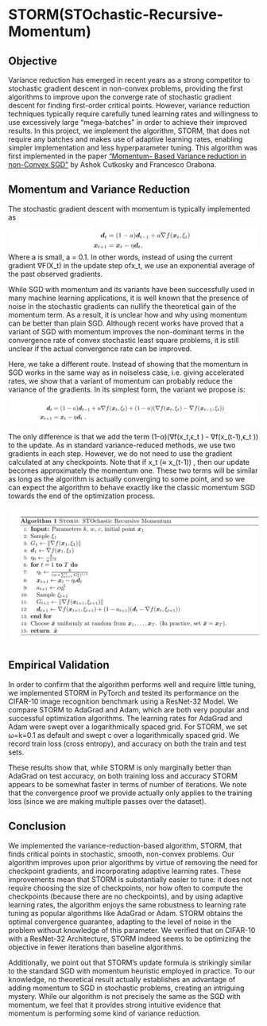 # STORM(STOchastic-Recursive-Momentum)

## Objective

Variance reduction has emerged in recent years as a strong competitor to stochastic gradient descent in non-convex problems, providing the first algorithms to improve upon the converge rate of stochastic gradient descent for finding first-order critical points. However, variance reduction techniques typically require carefully tuned learning rates and willingness to use excessively large “mega-batches" in order to achieve their improved results.
In this project, we implement the algorithm, STORM, that does not require any batches and makes use of adaptive learning rates, enabling simpler implementation and less hyperparameter tuning.  This algorithm was first implemented in the paper [“Momentum- Based Variance reduction in non-Convex SGD”](https://arxiv.org/abs/1905.10018) by Ashok Cutkosky and Francesco Orabona. 


## Momentum and Variance Reduction

The stochastic gradient descent with momentum is typically implemented as 

![](Images/SGD%20with%20momentum.png)
Where a is small, a = 0.1. In other words, instead of using the current gradient ∇F(X_t) in the update step ofx_t, we use an exponential average of the past observed gradients.
	
   While SGD with momentum and its variants have been successfully used in many machine learning applications, it is well known that the presence of noise in the stochastic gradients can nullify the theoretical gain of the momentum term. As a result, it is unclear how and why using momentum can be better than plain SGD. Although recent works have proved that a variant of SGD with momentum improves the non-dominant terms in the convergence rate of convex stochastic least square problems, it is still unclear if the actual convergence rate can be improved.
       
   Here, we take a different route. Instead of showing that the momentum in SGD works in the same way as in noiseless case, i.e. giving accelerated rates, we show that a variant of momentum can probably reduce the variance of the gradients. In its simplest form, the variant we propose is:

![](Images/SGD%20with%20a%20variant%20of%20momentum.png)

   The only difference is that we add the term (1-α)(∇f(x_t,ϵ_t )  - ∇f(x_(t-1),ϵ_t )) to the update. As in standard variance-reduced methods, we use two gradients in each step. However, we do not need to use the gradient calculated at any checkpoints. Note that if  x_t (≈ x_(t-1)) , then our update becomes approximately the momentum one. These two terms will be similar as long as the algorithm is actually converging to some point, and so we can expect the algorithm to behave exactly like the classic momentum SGD towards the end of the optimization process.

![](Images/STORM%20Algorithm.png)

## Empirical Validation

In order to confirm that the algorithm performs well and require little tuning, we implemented STORM in PyTorch and tested its performance on the CIFAR-10 image recognition benchmark using a ResNet-32 Model.  We compare STORM to AdaGrad and Adam, which are both very popular and successful optimization algorithms. The learning rates for AdaGrad and Adam were swept over a logarithmically spaced grid. For STORM, we set ω=k=0.1 as default and swept c over a logarithmically spaced grid.
We record train loss (cross entropy), and accuracy on both the train and test sets.

   These results show that, while STORM is only marginally better than AdaGrad on test accuracy, on both training loss and accuracy STORM appears to be somewhat faster in terms of number of iterations. We note that the convergence proof we provide actually only applies to the training loss (since we are making multiple passes over the dataset).   

## Conclusion

We implemented the variance-reduction-based algorithm, STORM, that finds critical points in stochastic, smooth, non-convex problems. Our algorithm improves upon prior algorithms by virtue of removing the need for checkpoint gradients, and incorporating adaptive learning rates. These improvements mean that STORM is substantially easier to tune: it does not require choosing the size of checkpoints, nor how often to compute the checkpoints (because there are no checkpoints), and by using adaptive learning rates, the algorithm enjoys the same robustness to learning rate tuning as popular algorithms like AdaGrad or Adam. STORM obtains the optimal convergence guarantee, adapting to the level of noise in the problem without knowledge of this parameter. We verified that on CIFAR-10 with a ResNet-32 Architecture, STORM indeed seems to be optimizing the objective in fewer iterations than baseline algorithms.

   Additionally, we point out that STORM’s update formula is strikingly similar to the standard SGD with momentum heuristic employed in practice.  To our knowledge, no theoretical result actually establishes an advantage of adding momentum to SGD in stochastic problems, creating an intriguing mystery. While our algorithm is not precisely the same as the SGD with momentum, we feel that it provides strong intuitive evidence that momentum is performing some kind of variance reduction.   

